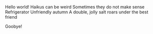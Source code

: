 Hello world!
Haikus can be weird
Sometimes they do not make sense
Refrigerator
Unfriendly autumn
A double, jolly salt roars
under the best friend


Goobye!